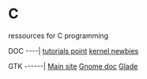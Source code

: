 # C
ressources for C programming

DOC
----|
[tutorials point](https://www.tutorialspoint.com/cprogramming/index.html)
[kernel newbies](https://kernelnewbies.org/)

GTK
------|
[Main site](https://www.gtk.org/)
[Gnome doc](https://developer.gnome.org/gtk3/stable/)
[Glade](https://glade.gnome.org/)
